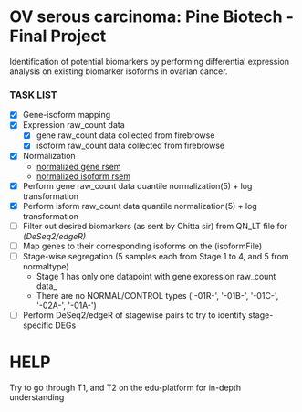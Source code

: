 # OV serous carcinoma: Pine Biotech - Final Project
Identification of potential biomarkers by performing differential expression analysis on existing biomarker isoforms in ovarian cancer.

### TASK LIST
- [x] Gene-isoform mapping
- [x] Expression raw_count data
  - [x] gene raw_count data collected from firebrowse
  - [x] isoform raw_count data collected from firebrowse
- [x] Normalization
  - [normalized gene rsem](https://github.com/namhsuya/pb-ov-biomarker-identification/blob/master/normalized/ov_stagewise_all_geneRSEM_QN5_LT_REQUIRED_stagewise_allgeneRSEM_extracted_Threshold_5_normalized.txt)
  - [normalized isoform rsem](https://github.com/namhsuya/pb-ov-biomarker-identification/blob/master/normalized/ov_stagewise_all_isoformRSEM_QN5_LT_REQUIRED_stagewise_allisoformRSEM_extracted_Threshold_5_normalized.txt)
 - [x] Perform gene raw_count data quantile normalization(5) + log transformation
 - [x] Perform isform raw_count data quantile normalization(5) + log transformation
- [ ] Filter out desired biomarkers (as sent by Chitta sir) from QN_LT file for _(DeSeq2/edgeR)_
- [ ] Map genes to their corresponding isoforms on the (isoformFile)
- [ ] Stage-wise segregation (5 samples each from Stage 1 to 4, and 5 from normaltype)
  - Stage 1 has only one datapoint with gene expression raw_count data_
  - There are no NORMAL/CONTROL types ('-01R-', '-01B-', '-01C-', '-02A-', '-01A-')
- [ ] Perform DeSeq2/edgeR of stagewise pairs to try to identify stage-specific DEGs
	
# HELP
Try to go through T1, and T2 on the edu-platform for in-depth understanding
